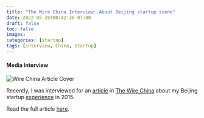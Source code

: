 ```yaml
---
title: "The Wire China Interview: About Beijing startup scene"
date: 2022-05-26T00:42:36-07:00
draft: false
toc: false
images:
categories: [startup]
tags: [interview, China, startup]
---
```

#### Media Interview

![Wire China Article Cover](/img/posts/wirechinacover.jpg)

Recently, I was interviewed for an [article](https://www.thewirechina.com/2022/05/22/chinas-innovation-renovation/) in [The Wire China](https://www.thewirechina.com/) about my Beijing startup [experience](https://obicho.github.io/essays/a-cto-s-startup-journey-in-beijing-zhongguancun-science-park/) in 2015.

Read the full article [here](/img/posts/Chinas-Innovation-Renovation--The-Wire-China.pdf).